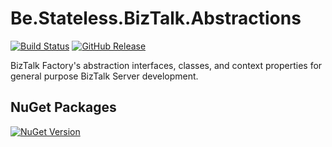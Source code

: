 ﻿# Be.Stateless.BizTalk.Abstractions

[![Build Status](https://dev.azure.com/icraftsoftware/be.stateless/_apis/build/status/Be.Stateless.BizTalk.Abstractions%20Manual%20Release?branchName=master)](https://dev.azure.com/icraftsoftware/be.stateless/_build/latest?definitionId=40&branchName=master)
[![GitHub Release](https://img.shields.io/github/v/release/icraftsoftware/Be.Stateless.BizTalk.Abstractions?label=Release)](https://github.com/icraftsoftware/Be.Stateless.BizTalk.Abstractions/releases/latest)

BizTalk Factory's abstraction interfaces, classes, and context properties for general purpose BizTalk Server development.

## NuGet Packages

[![NuGet Version](https://img.shields.io/nuget/v/Be.Stateless.BizTalk.Abstractions.svg?label=Be.Stateless.BizTalk.Abstractions&style=flat)](https://www.nuget.org/packages/Be.Stateless.BizTalk.Abstractions/)
